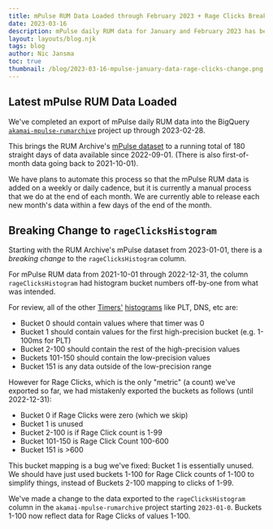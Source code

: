 ```yaml
---
title: mPulse RUM Data Loaded through February 2023 + Rage Clicks Breaking Change
date: 2023-03-16
description: mPulse daily RUM data for January and February 2023 has been loaded, along with a breaking change to the Rage Clicks column.
layout: layouts/blog.njk
tags: blog
author: Nic Jansma
toc: true
thumbnail: /blog/2023-03-16-mpulse-january-data-rage-clicks-change.png
---
```


## Latest mPulse RUM Data Loaded

We've completed an export of mPulse daily RUM data into the BigQuery [`akamai-mpulse-rumarchive`](/datasets/#akamai-mpulse-rum) project up through 2023-02-28.

This brings the RUM Archive's [mPulse dataset](/datasets/#akamai-mpulse-rum) to a running total of 180 straight days of data available since 2022-09-01.  (There is also first-of-month data going back to 2021-10-01).

We have plans to automate this process so that the mPulse RUM data is added on a weekly or daily cadence, but it is currently a manual process that we do at the end of each month.  We are currently able to release each new month's data within a few days of the end of the month.

## Breaking Change to `rageClicksHistogram`

Starting with the RUM Archive's mPulse dataset from 2023-01-01, there is a _breaking change_ to the `rageClicksHistogram` column.

For mPulse RUM data from 2021-10-01 through 2022-12-31, the column `rageClicksHistogram` had histogram bucket numbers off-by-one from what was intended.

For review, all of the other [Timers'](/docs/tables/) [histograms](/docs/methodology/#histogram-format) like PLT, DNS, etc are:

* Bucket 0 should contain values where that timer was 0
* Bucket 1 should contain values for the first high-precision bucket (e.g. 1-100ms for PLT)
* Bucket 2-100 should contain the rest of the high-precision values
* Buckets 101-150 should contain the low-precision values
* Bucket 151 is any data outside of the low-precision range

However for Rage Clicks, which is the only "metric" (a count) we've exported so far, we had mistakenly exported the buckets as follows (until 2022-12-31):

* Bucket 0 if Rage Clicks were zero (which we skip)
* Bucket 1 is unused
* Bucket 2-100 is if Rage Click count is 1-99
* Bucket 101-150 is Rage Click Count 100-600
* Bucket 151 is >600

This bucket mapping is a bug we've fixed: Bucket 1 is essentially unused.  We should have just used buckets 1-100 for Rage Click counts of 1-100 to simplify things, instead of Buckets 2-100 mapping to clicks of 1-99.

We've made a change to the data exported to the `rageClicksHistogram` column in the `akamai-mpulse-rumarchive` project starting `2023-01-0`.  Buckets 1-100 now reflect data for Rage Clicks of values 1-100.
